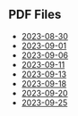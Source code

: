 ## PDF Files
<!-- 2023-08-30.pdf  2023-09-06.pdf  2023-09-13.pdf  2023-09-20.pdf
2023-09-01.pdf  2023-09-11.pdf  2023-09-18.pdf  2023-09-25.pdf -->
- [2023-08-30](2023-08-30.pdf?raw=true)
- [2023-09-01](2023-09-01.pdf?raw=true)
- [2023-09-06](2023-09-06.pdf?raw=true)
- [2023-09-11](2023-09-11.pdf?raw=true)
- [2023-09-13](2023-09-13.pdf?raw=true)
- [2023-09-18](2023-09-18.pdf?raw=true)
- [2023-09-20](2023-09-20.pdf?raw=true)
- [2023-09-25](2023-09-25.pdf?raw=true)
